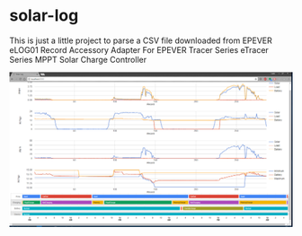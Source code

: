 # solar-log

This is just a little project to parse a CSV file downloaded from EPEVER eLOG01 Record Accessory Adapter For EPEVER Tracer Series eTracer Series MPPT Solar Charge Controller

![](screenshot.png)
